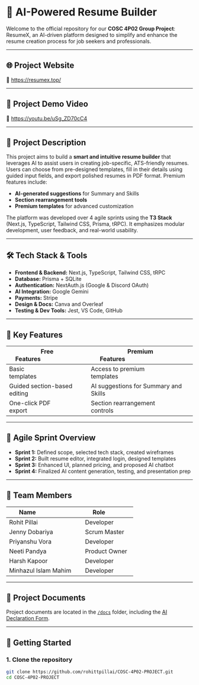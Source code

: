 # 🧠 AI-Powered Resume Builder

Welcome to the official repository for our **COSC 4P02 Group Project**: ResumeX, an AI-driven platform designed to simplify and enhance the resume creation process for job seekers and professionals.

---

## 🌐 Project Website  
🔗 https://resumex.top/

---

## 🎥 Project Demo Video 
🔗 https://youtu.be/uSg_ZD70cC4

---

## 📝 Project Description

This project aims to build a **smart and intuitive resume builder** that leverages AI to assist users in creating job-specific, ATS-friendly resumes. Users can choose from pre-designed templates, fill in their details using guided input fields, and export polished resumes in PDF format. Premium features include:

- **AI-generated suggestions** for Summary and Skills  
- **Section rearrangement tools**  
- **Premium templates** for advanced customization

The platform was developed over 4 agile sprints using the **T3 Stack** (Next.js, TypeScript, Tailwind CSS, Prisma, tRPC). It emphasizes modular development, user feedback, and real-world usability.

---

## 🛠️ Tech Stack & Tools

- **Frontend & Backend:** Next.js, TypeScript, Tailwind CSS, tRPC  
- **Database:** Prisma + SQLite  
- **Authentication:** NextAuth.js (Google & Discord OAuth)  
- **AI Integration:** Google Gemini  
- **Payments:** Stripe  
- **Design & Docs:** Canva and Overleaf  
- **Testing & Dev Tools:** Jest, VS Code, GitHub

---

## 🚀 Key Features

| Free Features                        | Premium Features                                   |
|-------------------------------------|----------------------------------------------------|
| Basic templates                     | Access to premium templates                        |
| Guided section-based editing        | AI suggestions for Summary and Skills              |
| One-click PDF export                | Section rearrangement controls                     |

---

## 🔁 Agile Sprint Overview

- **Sprint 1:** Defined scope, selected tech stack, created wireframes  
- **Sprint 2:** Built resume editor, integrated login, designed templates  
- **Sprint 3:** Enhanced UI, planned pricing, and proposed AI chatbot  
- **Sprint 4:** Finalized AI content generation, testing, and presentation prep

---

## 👥 Team Members

| Name                     | Role           |
|--------------------------|----------------|
| Rohit Pillai             | Developer      |
| Jenny Dobariya           | Scrum Master   |
| Priyanshu Vora           | Developer      |
| Neeti Pandya             | Product Owner  |
| Harsh Kapoor             | Developer      |
| Minhazul Islam Mahim     | Developer      |

---

## 📁 Project Documents

Project documents are located in the [`/docs`](./docs) folder, including the 
[AI Declaration Form](https://github.com/RohittPillai/COSC-4P02-PROJECT/blob/main/docs/AI%20Declaration%20Form/AI_Declaration_Form.pdf).

---

## 🧪 Getting Started

### 1. Clone the repository

```bash
git clone https://github.com/rohittpillai/COSC-4P02-PROJECT.git
cd COSC-4P02-PROJECT
